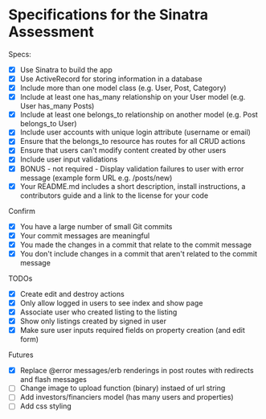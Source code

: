 # Specifications for the Sinatra Assessment

Specs:
- [x] Use Sinatra to build the app
- [x] Use ActiveRecord for storing information in a database
- [x] Include more than one model class (e.g. User, Post, Category)
- [x] Include at least one has_many relationship on your User model (e.g. User has_many Posts)
- [x] Include at least one belongs_to relationship on another model (e.g. Post belongs_to User)
- [x] Include user accounts with unique login attribute (username or email)
- [x] Ensure that the belongs_to resource has routes for all CRUD actions
- [x] Ensure that users can't modify content created by other users
- [x] Include user input validations
- [x] BONUS - not required - Display validation failures to user with error message (example form URL e.g. /posts/new)
- [x] Your README.md includes a short description, install instructions, a contributors guide and a link to the license for your code

Confirm
- [x] You have a large number of small Git commits
- [x] Your commit messages are meaningful
- [x] You made the changes in a commit that relate to the commit message
- [x] You don't include changes in a commit that aren't related to the commit message

TODOs
- [x] Create edit and destroy actions
- [x] Only allow logged in users to see index and show page
- [x] Associate user who created listing to the listing
- [x] Show only listings created by signed in user
- [x] Make sure user inputs required fields on property creation (and edit form)

Futures
- [x] Replace @error messages/erb renderings in post routes with redirects and flash messages
- [ ] Change image to upload function (binary) instaed of url string
- [ ] Add investors/financiers model (has many users and properties)
- [ ] Add css styling
